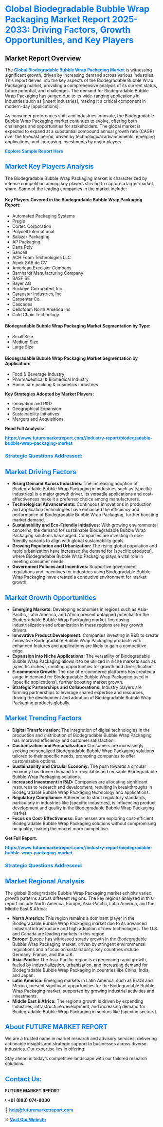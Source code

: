 <h1 style="color: #007BFF;">Global Biodegradable Bubble Wrap Packaging Market Report 2025-2033: Driving Factors, Growth Opportunities, and Key Players</h1>

<section id="overview">
<h2>Market Report Overview</h2>
<p>The <a href="https://www.futuremarketreport.com//industry-report/biodegradable-bubble-wrap-packaging-market" style="color: #007BFF; text-decoration: none;"><strong>Global Biodegradable Bubble Wrap Packaging Market</strong></a> is witnessing significant growth, driven by increasing demand across various industries. This report delves into the key aspects of the Biodegradable Bubble Wrap Packaging market, providing a comprehensive analysis of its current status, future potential, and challenges. The demand for Biodegradable Bubble Wrap Packaging has surged due to its wide-ranging applications in industries such as [insert industries], making it a critical component in modern-day [applications].</p>
<p>As consumer preferences shift and industries innovate, the Biodegradable Bubble Wrap Packaging market continues to evolve, offering both challenges and opportunities for stakeholders. The global market is expected to expand at a substantial compound annual growth rate (CAGR) over the forecast period, driven by technological advancements, emerging applications, and increasing investments by major players.</p>
</section>

<section id="overview">
<p><a href="https://www.futuremarketreport.com//request-sample/reportId=57680" style="color: #007BFF; text-decoration: none;"><strong>Explore Sample Report Here</strong></a></p>
</section>

<section id="key-players">
<h2 style="color: #007BFF;">Market Key Players Analysis</h2>
<p>The Biodegradable Bubble Wrap Packaging market is characterized by intense competition among key players striving to capture a larger market share. Some of the leading companies in the market include:</p>
<h4>Key Players Covered in the Biodegradable Bubble Wrap Packaging Report:</h4>
<ul><li>Automated Packaging Systems</li><li>Pregis</li><li>Cortec Corporation</li><li>Polycell International</li><li>Salazar Packaging</li><li>AP Packaging</li><li>Dana Poly</li><li>Sancell</li><li>ACH Foam Technologies LLC</li><li>Alpek SAB de CV</li><li>American Excelsior Company</li><li>Barnhardt Manufacturing Company</li><li>BASF SE</li><li>Bayer AG</li><li>Buckeye Corrugated, Inc.</li><li>Caraustar Industries, Inc</li><li>Carpenter Co.</li><li>Cascades</li><li>Cellofoam North America Inc</li><li>Cold Chain Technology</li></ul>
<h4>Biodegradable Bubble Wrap Packaging Market Segmentation by Type:</h4>
<ul><li>Small Size</li><li>Medium Size</li><li>Large Size</li></ul>

<h4>Biodegradable Bubble Wrap Packaging Market Segmentation by Application:</h4>
<ul><li>Food &amp; Beverage Industry</li><li>Pharmaceutical &amp; Biomedical Industry</li><li>Home care packing &amp; cosmetics industries</li></ul>
<p><strong>Key Strategies Adopted by Market Players:</strong></p>
<ul>
<li>Innovation and R&D</li>
<li>Geographical Expansion</li>
<li>Sustainability Initiatives</li>
<li>Mergers and Acquisitions</li>
</ul>
</section>

<section>
<p><strong>Read Full Analysis: </strong></p><a href="https://www.futuremarketreport.com//industry-report/biodegradable-bubble-wrap-packaging-market" style="color: #007BFF; text-decoration: none;"><strong>https://www.futuremarketreport.com//industry-report/biodegradable-bubble-wrap-packaging-market</strong></a>
<h3 style="color: #007BFF;">Strategic Questions Addressed:</h3>
</section>

<section id="driving-factors">
<h2 style="color: #007BFF;">Market Driving Factors</h2>
<ul>
<li><strong>Rising Demand Across Industries:</strong> The increasing adoption of Biodegradable Bubble Wrap Packaging in industries such as [specific industries] is a major growth driver. Its versatile applications and cost-effectiveness make it a preferred choice among manufacturers.</li>
<li><strong>Technological Advancements:</strong> Continuous innovations in production and application technologies have enhanced the efficiency and performance of Biodegradable Bubble Wrap Packaging, further boosting market demand.</li>
<li><strong>Sustainability and Eco-Friendly Initiatives:</strong> With growing environmental concerns, the demand for sustainable Biodegradable Bubble Wrap Packaging solutions has surged. Companies are investing in eco-friendly variants to align with global sustainability goals.</li>
<li><strong>Growing Population and Urbanization:</strong> The rising global population and rapid urbanization have increased the demand for [specific products], where Biodegradable Bubble Wrap Packaging plays a vital role in meeting consumer needs.</li>
<li><strong>Government Policies and Incentives:</strong> Supportive government regulations and incentives for industries using Biodegradable Bubble Wrap Packaging have created a conducive environment for market growth.</li>
</ul>
</section>

<section id="growth-opportunities">
<h2 style="color: #007BFF;">Market Growth Opportunities</h2>
<ul>
<li><strong>Emerging Markets:</strong> Developing economies in regions such as Asia-Pacific, Latin America, and Africa present untapped potential for the Biodegradable Bubble Wrap Packaging market. Increasing industrialization and urbanization in these regions are key growth drivers.</li>
<li><strong>Innovative Product Development:</strong> Companies investing in R&D to create innovative Biodegradable Bubble Wrap Packaging products with enhanced features and applications are likely to gain a competitive edge.</li>
<li><strong>Expansion into Niche Applications:</strong> The versatility of Biodegradable Bubble Wrap Packaging allows it to be utilized in niche markets such as [specific niches], creating opportunities for growth and diversification.</li>
<li><strong>E-commerce Growth:</strong> The rise of e-commerce platforms has created a surge in demand for Biodegradable Bubble Wrap Packaging used in [specific applications], further boosting market growth.</li>
<li><strong>Strategic Partnerships and Collaborations:</strong> Industry players are forming partnerships to leverage shared expertise and resources, driving the development and adoption of Biodegradable Bubble Wrap Packaging products globally.</li>
</ul>
</section>

<section id="trending-factors">
<h2 style="color: #007BFF;">Market Trending Factors</h2>
<ul>
<li><strong>Digital Transformation:</strong> The integration of digital technologies in the production and distribution of Biodegradable Bubble Wrap Packaging has improved efficiency and customer satisfaction.</li>
<li><strong>Customization and Personalization:</strong> Consumers are increasingly seeking personalized Biodegradable Bubble Wrap Packaging solutions tailored to their specific needs, prompting companies to offer customizable options.</li>
<li><strong>Sustainability and Circular Economy:</strong> The push towards a circular economy has driven demand for recyclable and reusable Biodegradable Bubble Wrap Packaging solutions.</li>
<li><strong>Increased Investment in R&D:</strong> Companies are allocating significant resources to research and development, resulting in breakthroughs in Biodegradable Bubble Wrap Packaging technology and applications.</li>
<li><strong>Regulatory Compliance:</strong> Adherence to strict regulatory standards, particularly in industries like [specific industries], is influencing product development and quality in the Biodegradable Bubble Wrap Packaging market.</li>
<li><strong>Focus on Cost-Effectiveness:</strong> Businesses are exploring cost-efficient Biodegradable Bubble Wrap Packaging solutions without compromising on quality, making the market more competitive.</li>
</ul>
</section>

<section>
<p><strong>Get Full Report: </strong></p><a href="https://www.futuremarketreport.com//industry-report/biodegradable-bubble-wrap-packaging-market" style="color: #007BFF; text-decoration: none;"><strong>https://www.futuremarketreport.com//industry-report/biodegradable-bubble-wrap-packaging-market</strong></a>
<h3 style="color: #007BFF;">Strategic Questions Addressed:</h3>
</section>


<section id="regional-analysis">
<h2 style="color: #007BFF;">Market Regional Analysis</h2>
<p>The global Biodegradable Bubble Wrap Packaging market exhibits varied growth patterns across different regions. The key regions analyzed in this report include North America, Europe, Asia-Pacific, Latin America, and the Middle East & Africa:</p>
<ul>
<li><strong>North America:</strong> This region remains a dominant player in the Biodegradable Bubble Wrap Packaging market due to its advanced industrial infrastructure and high adoption of new technologies. The U.S. and Canada are leading markets in this region.</li>
<li><strong>Europe:</strong> Europe has witnessed steady growth in the Biodegradable Bubble Wrap Packaging market, driven by stringent environmental regulations and a focus on sustainability. Key countries include Germany, France, and the U.K.</li>
<li><strong>Asia-Pacific:</strong> The Asia-Pacific region is experiencing rapid growth, fueled by industrialization, urbanization, and increasing demand for Biodegradable Bubble Wrap Packaging in countries like China, India, and Japan.</li>
<li><strong>Latin America:</strong> Emerging markets in Latin America, such as Brazil and Mexico, present significant opportunities for the Biodegradable Bubble Wrap Packaging market, supported by growing industrial activities and investments.</li>
<li><strong>Middle East & Africa:</strong> The region’s growth is driven by expanding industries, infrastructure development, and increasing demand for Biodegradable Bubble Wrap Packaging in sectors like [specific sectors].</li>
</ul>
</section>

<footer>
<h2 style="color: #007BFF;">About FUTURE MARKET REPORT</h2>
<p>We are a trusted name in market research and advisory services, delivering actionable insights and strategic support to businesses across diverse industries. Our expertise lies in offering:</p>

<p>Stay ahead in today’s competitive landscape with our tailored research solutions.</p>

<h2 style="color: #007BFF;">Contact Us:</h2>
<p><strong>FUTURE MARKET REPORT</strong></p>
<p>📞 <strong>+91 (883) 074-8030</strong></p>
<p>📧 <strong><a href="mailto:help@futuremarketreport.com" style="color: #007BFF;">help@futuremarketreport.com</a></strong></p>
<p>🌐 <strong><a href="https://www.futuremarketreport.com/" style="color: #007BFF;">Visit Our Website</a></strong></p>
</footer>